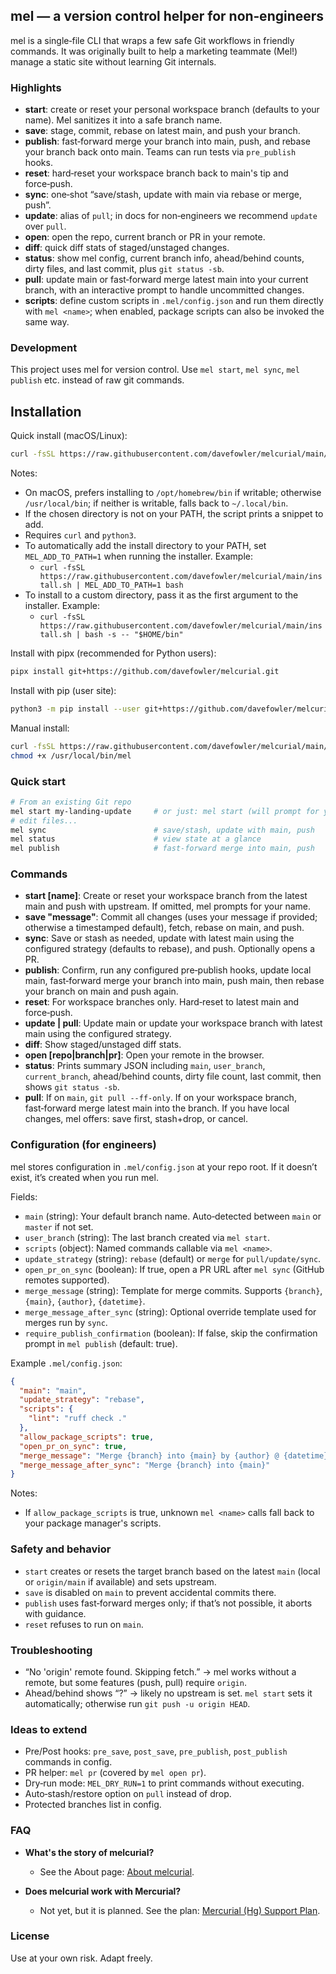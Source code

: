 ## mel — a version control helper for non‑engineers

mel is a single‑file CLI that wraps a few safe Git workflows in friendly commands. It was originally built to help a marketing teammate (Mel!) manage a static site without learning Git internals.

### Highlights
- **start**: create or reset your personal workspace branch (defaults to your name). Mel sanitizes it into a safe branch name.
- **save**: stage, commit, rebase on latest main, and push your branch.
- **publish**: fast‑forward merge your branch into main, push, and rebase your branch back onto main. Teams can run tests via `pre_publish` hooks.
- **reset**: hard‑reset your workspace branch back to main's tip and force‑push.
- **sync**: one‑shot “save/stash, update with main via rebase or merge, push”.
- **update**: alias of `pull`; in docs for non‑engineers we recommend `update` over `pull`.
- **open**: open the repo, current branch or PR in your remote.
- **diff**: quick diff stats of staged/unstaged changes.
- **status**: show mel config, current branch info, ahead/behind counts, dirty files, and last commit, plus `git status -sb`.
- **pull**: update main or fast‑forward merge latest main into your current branch, with an interactive prompt to handle uncommitted changes.
- **scripts**: define custom scripts in `.mel/config.json` and run them directly with `mel <name>`; when enabled, package scripts can also be invoked the same way.

### Development

This project uses mel for version control. Use `mel start`, `mel sync`, `mel publish` etc. instead of raw git commands.

## Installation

Quick install (macOS/Linux):
```bash
curl -fsSL https://raw.githubusercontent.com/davefowler/melcurial/main/install.sh | bash
```

Notes:
- On macOS, prefers installing to `/opt/homebrew/bin` if writable; otherwise `/usr/local/bin`; if neither is writable, falls back to `~/.local/bin`.
- If the chosen directory is not on your PATH, the script prints a snippet to add.
- Requires `curl` and `python3`.
 - To automatically add the install directory to your PATH, set `MEL_ADD_TO_PATH=1` when running the installer. Example:
   - `curl -fsSL https://raw.githubusercontent.com/davefowler/melcurial/main/install.sh | MEL_ADD_TO_PATH=1 bash`
 - To install to a custom directory, pass it as the first argument to the installer. Example:
   - `curl -fsSL https://raw.githubusercontent.com/davefowler/melcurial/main/install.sh | bash -s -- "$HOME/bin"`

Install with pipx (recommended for Python users):
```bash
pipx install git+https://github.com/davefowler/melcurial.git
```

Install with pip (user site):
```bash
python3 -m pip install --user git+https://github.com/davefowler/melcurial.git
```

Manual install:
```bash
curl -fsSL https://raw.githubusercontent.com/davefowler/melcurial/main/mel -o /usr/local/bin/mel
chmod +x /usr/local/bin/mel
```

### Quick start
```bash
# From an existing Git repo
mel start my-landing-update     # or just: mel start (will prompt for your name)
# edit files...
mel sync                        # save/stash, update with main, push
mel status                      # view state at a glance
mel publish                     # fast‑forward merge into main, push
```

### Commands
- **start [name]**: Create or reset your workspace branch from the latest main and push with upstream. If omitted, mel prompts for your name.
- **save "message"**: Commit all changes (uses your message if provided; otherwise a timestamped default), fetch, rebase on main, and push.
- **sync**: Save or stash as needed, update with latest main using the configured strategy (defaults to rebase), and push. Optionally opens a PR.
- **publish**: Confirm, run any configured pre‑publish hooks, update local main, fast‑forward merge your branch into main, push main, then rebase your branch on main and push again.
- **reset**: For workspace branches only. Hard‑reset to latest main and force‑push.
- **update | pull**: Update main or update your workspace branch with latest main using the configured strategy.
- **diff**: Show staged/unstaged diff stats.
- **open [repo|branch|pr]**: Open your remote in the browser.
- **status**: Prints summary JSON including `main`, `user_branch`, `current_branch`, ahead/behind counts, dirty file count, last commit, then shows `git status -sb`.
- **pull**: If on `main`, `git pull --ff-only`. If on your workspace branch, fast‑forward merge latest main into the branch. If you have local changes, mel offers: save first, stash+drop, or cancel.
 

### Configuration (for engineers)
mel stores configuration in `.mel/config.json` at your repo root. If it doesn’t exist, it’s created when you run mel.

Fields:
- `main` (string): Your default branch name. Auto‑detected between `main` or `master` if not set.
- `user_branch` (string): The last branch created via `mel start`.
- `scripts` (object): Named commands callable via `mel <name>`.
- `update_strategy` (string): `rebase` (default) or `merge` for `pull/update/sync`.
- `open_pr_on_sync` (boolean): If true, open a PR URL after `mel sync` (GitHub remotes supported).
- `merge_message` (string): Template for merge commits. Supports `{branch}`, `{main}`, `{author}`, `{datetime}`.
- `merge_message_after_sync` (string): Optional override template used for merges run by `sync`.
- `require_publish_confirmation` (boolean): If false, skip the confirmation prompt in `mel publish` (default: true).

Example `.mel/config.json`:
```json
{
  "main": "main",
  "update_strategy": "rebase",
  "scripts": {
    "lint": "ruff check ."
  },
  "allow_package_scripts": true,
  "open_pr_on_sync": true,
  "merge_message": "Merge {branch} into {main} by {author} @ {datetime}",
  "merge_message_after_sync": "Merge {branch} into {main}"
}
```

Notes:
- If `allow_package_scripts` is true, unknown `mel <name>` calls fall back to your package manager's scripts.

### Safety and behavior
- `start` creates or resets the target branch based on the latest `main` (local or `origin/main` if available) and sets upstream.
- `save` is disabled on `main` to prevent accidental commits there.
- `publish` uses fast‑forward merges only; if that’s not possible, it aborts with guidance.
- `reset` refuses to run on `main`.

### Troubleshooting
- “No 'origin' remote found. Skipping fetch.” → mel works without a remote, but some features (push, pull) require `origin`.
- Ahead/behind shows “?” → likely no upstream is set. `mel start` sets it automatically; otherwise run `git push -u origin HEAD`.

### Ideas to extend
- Pre/Post hooks: `pre_save`, `post_save`, `pre_publish`, `post_publish` commands in config.
- PR helper: `mel pr` (covered by `mel open pr`).
- Dry‑run mode: `MEL_DRY_RUN=1` to print commands without executing.
- Auto‑stash/restore option on `pull` instead of drop.
- Protected branches list in config.

### FAQ

- **What's the story of melcurial?**
  - See the About page: [About melcurial](docs/about.html).

- **Does melcurial work with Mercurial?**
  - Not yet, but it is planned. See the plan: [Mercurial (Hg) Support Plan](mercurial_plan.md).

### License
Use at your own risk. Adapt freely.


